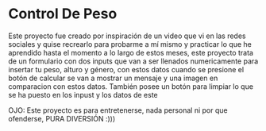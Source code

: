 # Control De Peso
Este proyecto fue creado por inspiración de un video que vi en las redes sociales y quise recrearlo para probarme a mí mismo
y practicar lo que he aprendido hasta el momento a lo largo de estos meses, este proyecto trata de un formulario con dos inputs
que van a ser llenados numericamente para insertar tu peso, alturo y género, con estos datos cuando se presione el botón de calcular
se van a mostrar un mensaje y una imagen en comparacion con estos datos. También posee un botón para limpiar lo que se ha puesto en los inpust y los datos de este 


OJO: Este proyecto es para entretenerse, nada personal ni por que ofenderse, PURA DIVERSIÓN :)))
